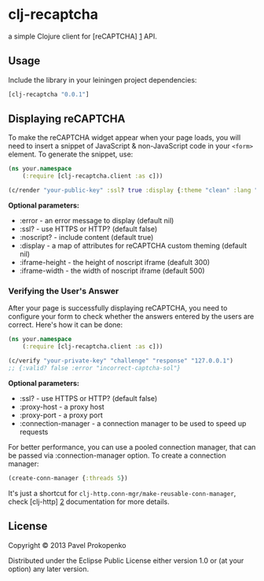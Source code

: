 # clj-recaptcha

a simple Clojure client for [reCAPTCHA] [1] API.

## Usage

Include the library in your leiningen project dependencies:

```clojure
[clj-recaptcha "0.0.1"]
```

## Displaying reCAPTCHA

To make the reCAPTCHA widget appear when your page loads, you will need to insert a snippet of JavaScript & non-JavaScript code in your `<form>` element. To generate the snippet, use:

```clojure
(ns your.namespace
    (:require [clj-recaptcha.client :as c]))

(c/render "your-public-key" :ssl? true :display {:theme "clean" :lang "de"})
```

**Optional parameters:**

* :error         - an error message to display (default nil)
* :ssl?          - use HTTPS or HTTP? (default false)
* :noscript?     - include <noscript> content (default true)
* :display       - a map of attributes for reCAPTCHA custom theming (default nil)
* :iframe-height - the height of noscript iframe (deafult 300)
* :iframe-width  - the width of noscript iframe (default 500)

### Verifying the User's Answer

After your page is successfully displaying reCAPTCHA, you need to configure your form to check whether the answers entered by the users are correct.
Here's how it can be done:

```clojure
(ns your.namespace
    (:require [clj-recaptcha.client :as c]))

(c/verify "your-private-key" "challenge" "response" "127.0.0.1")
;; {:valid? false :error "incorrect-captcha-sol"}
```
**Optional parameters:**

* :ssl?               - use HTTPS or HTTP? (default false)
* :proxy-host         - a proxy host
* :proxy-port         - a proxy port
* :connection-manager - a connection manager to be used to speed up requests

For better performance, you can use a pooled connection manager, that can be passed via :connection-manager option.
To create a connection manager:

```clojure
(create-conn-manager {:threads 5})
```
It's just a shortcut for `clj-http.conn-mgr/make-reusable-conn-manager`, check [clj-http] [2] documentation for more details.


## License

Copyright © 2013 Pavel Prokopenko

Distributed under the Eclipse Public License either version 1.0 or (at
your option) any later version.

[1]: https://developers.google.com/recaptcha/intro
[2]: https://github.com/dakrone/clj-http
